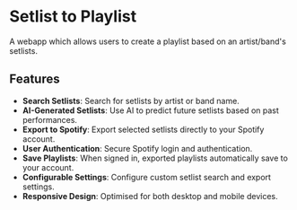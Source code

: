 # Setlist to Playlist

A webapp which allows users to create a playlist based on an artist/band's setlists.

## Features

- **Search Setlists**: Search for setlists by artist or band name.
- **AI-Generated Setlists**: Use AI to predict future setlists based on past performances.
- **Export to Spotify**: Export selected setlists directly to your Spotify account.
- **User Authentication**: Secure Spotify login and authentication.
- **Save Playlists**: When signed in, exported playlists automatically save to your account.
- **Configurable Settings**: Configure custom setlist search and export settings.
- **Responsive Design**: Optimised for both desktop and mobile devices.
